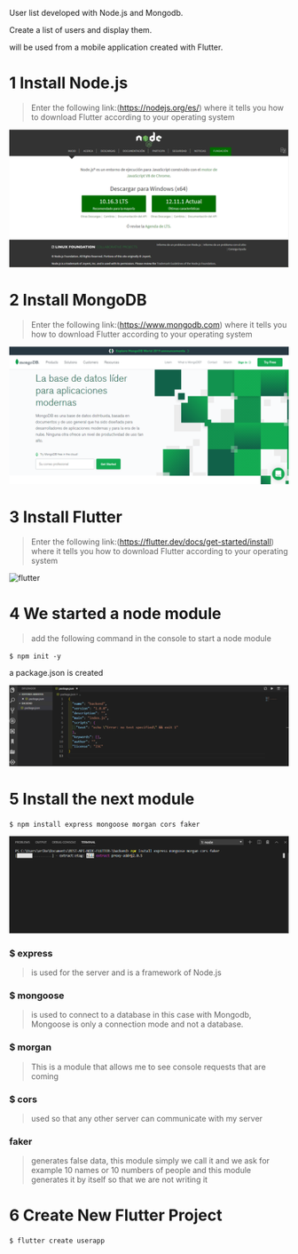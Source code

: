 
User list developed with Node.js and Mongodb.
 
Create a list of users and display them.

will be used from a mobile application created with Flutter.



# 1 Install Node.js

> Enter the following link:(https://nodejs.org/es/) 
where it tells you how to download Flutter according to your operating system

![](/IMG/nodjs.png)


# 2 Install MongoDB
> Enter the following link:(https://www.mongodb.com)
where it tells you how to download Flutter according to your operating system

![](/IMG/mongodb.png)



# 3 Install Flutter
> Enter the following link:(https://flutter.dev/docs/get-started/install)
where it tells you how to download Flutter according to your operating system

![flutter](https://user-images.githubusercontent.com/26189854/66188028-7adcd180-e643-11e9-9b64-f635ba9ef219.gif)





# 4 We started a node module


>add the following command in the console to start a node module

`$ npm init -y`


a package.json is created


![](/IMG/json.png)


# 5 Install the next module


`$ npm install express mongoose morgan cors faker`

![](/IMG/modules.png)

### $ express
> is used for the server and is a framework of Node.js


### $ mongoose
> is used to connect to a database in this case with Mongodb, Mongoose is only a connection mode and not a database. 


### $ morgan
> This is a module that allows me to see console requests that are coming


### $ cors
> used so that any other server can communicate with my server


### faker
> generates false data, this module simply we call it and we ask for example 10 names or 10 numbers of people and this module generates it by itself so that we are not writing it






# 6 Create New Flutter Project

`$ flutter create userapp`




